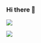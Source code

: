 ### Hi there 👋

![](https://github-readme-stats.vercel.app/api/top-langs/?username=MohamadElhadidy&layout=compact&langs_count=8)

![](https://github-readme-stats.vercel.app/api?username=MohamadElhadidy&show_icons=true&theme=radical)
<!--
**MohamadElhadidy/MohamadElhadidy** is a ✨ _special_ ✨ repository because its `README.md` (this file) appears on your GitHub profile.

Here are some ideas to get you started:

- 🔭 I’m currently working on ...
- 🌱 I’m currently learning ..
- 👯 I’m looking to collaborate on ...
- 🤔 I’m looking for help with ...
- 💬 Ask me about ...
- 📫 How to reach me: ...
- 😄 Pronouns: ...
- ⚡ Fun fact: ...
-->



